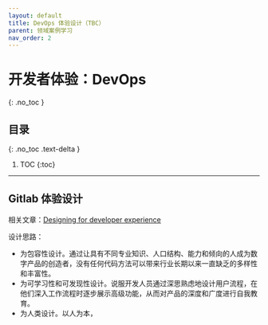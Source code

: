 ```yaml
---
layout: default
title: DevOps 体验设计（TBC）
parent: 领域案例学习
nav_order: 2
---
```


# 开发者体验：DevOps
{: .no_toc }

## 目录
{: .no_toc .text-delta }

1. TOC
{:toc}

---

## Gitlab 体验设计

相关文章：[Designing for developer experience](https://blog.prototypr.io/%EF%B8%8Fdesigning-for-developer-experience-%EF%B8%8F-69ced457c405)

设计思路：
 
- 为包容性设计。通过让具有不同专业知识、人口结构、能力和倾向的人成为数字产品的创造者，没有任何代码方法可以带来行业长期以来一直缺乏的多样性和丰富性。
- 为可学习性和可发现性设计。说服开发人员通过深思熟虑地设计用户流程，在他们深入工作流程时逐步展示高级功能，从而对产品的深度和广度进行自我教育。
- 为人类设计。以人为本，
